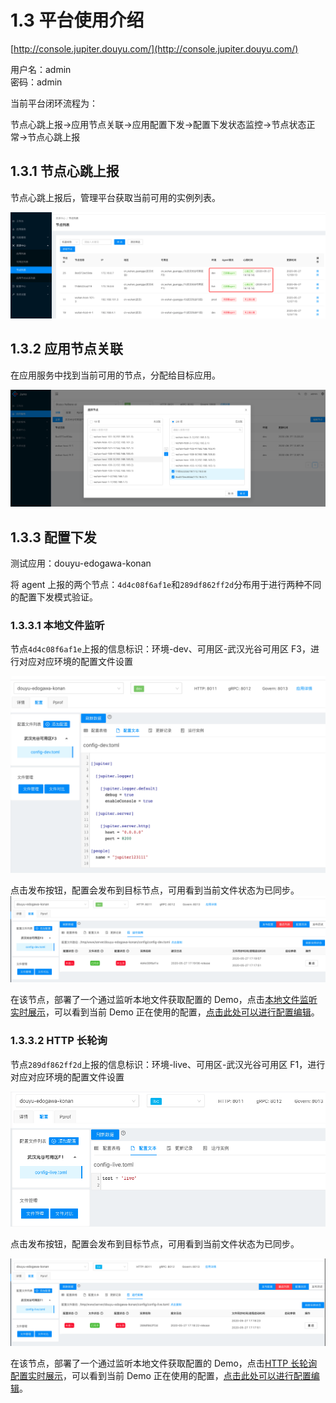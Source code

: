 # 1.3 平台使用介绍

[http://console.jupiter.douyu.com/](http://console.jupiter.douyu.com/)

用户名：admin  
密码：admin

当前平台闭环流程为：

节点心跳上报->应用节点关联->应用配置下发->配置下发状态监控->节点状态正常->节点心跳上报

## 1.3.1 节点心跳上报

节点心跳上报后，管理平台获取当前可用的实例列表。

![节点心跳上报](../static/juno/9.1.1-1.png)

## 1.3.2 应用节点关联

在应用服务中找到当前可用的节点，分配给目标应用。

![应用节点关联](../static/juno/9.1.2-1.png)

## 1.3.3 配置下发

测试应用：douyu-edogawa-konan

将 agent 上报的两个节点：`4d4c08f6af1e`和`289df862ff2d`分布用于进行两种不同的配置下发模式验证。

### 1.3.3.1 本地文件监听

节点`4d4c08f6af1e`上报的信息标识：环境-dev、可用区-武汉光谷可用区 F3，进行对应对应环境的配置文件设置

![--](../static/juno/9.1.3-1.png)

点击发布按钮，配置会发布到目标节点，可用看到当前文件状态为已同步。
![--](../static/juno/9.1.3-2.png)

在该节点，部署了一个通过监听本地文件获取配置的 Demo，点击[本地文件监听实时展示](http://console.jupiter.douyu.com/fileWatchDemo/configs)，可以看到当前 Demo 正在使用的配置，[点击此处可以进行配置编辑](http://console.jupiter.douyu.com/app?aid=1&appName=douyu-edogawa-konan&env=dev&tab=confgo)。

### 1.3.3.2 HTTP 长轮询

节点`289df862ff2d`上报的信息标识：环境-live、可用区-武汉光谷可用区 F1，进行对应对应环境的配置文件设置

![--](../static/juno/9.1.3-3.png)

点击发布按钮，配置会发布到目标节点，可用看到当前文件状态为已同步。

![--](../static/juno/9.1.3-4.png)

在该节点，部署了一个通过监听本地文件获取配置的 Demo，点击[HTTP 长轮询配置实时展示](http://console.jupiter.douyu.com/httpWatchDemo/configs)，可以看到当前 Demo 正在使用的配置，[点击此处可以进行配置编辑](http://console.jupiter.douyu.com/app?aid=1&appName=douyu-edogawa-konan&env=live&tab=confgo)。
